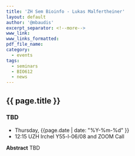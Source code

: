 ```yaml
---
title: 'ZH Sem Bioinfo - Lukas Malfertheiner'
layout: default
author: '@mbaudis'
excerpt_separator: <!--more-->
www_link:
www_links_formatted:
pdf_file_name:
category:
  - events
tags:
  - seminars
  - BIO612
  - news
---
```


## {{ page.title }}
### TBD


* Thursday, {{page.date | date: "%Y-%m-%d" }}
* 12:15 UZH Irchel Y55-l-06/08 and ZOOM Call

**Abstract** TBD<!--more-->
